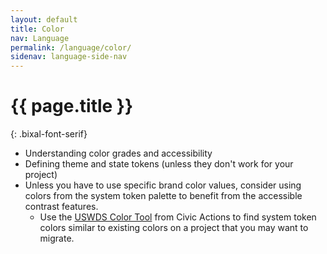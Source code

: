 ```yaml
---
layout: default
title: Color
nav: Language
permalink: /language/color/
sidenav: language-side-nav
---
```

# {{ page.title }}
{: .bixal-font-serif}

- Understanding color grades and accessibility
- Defining theme and state tokens (unless they don't work for your project)
- Unless you have to use specific brand color values, consider using colors from the system token palette to benefit from the accessible contrast features.
  - Use the [USWDS Color Tool](https://civicactions.github.io/uswds-color-tool/) from Civic Actions to find system token colors similar to existing colors on a project that you may want to migrate.
